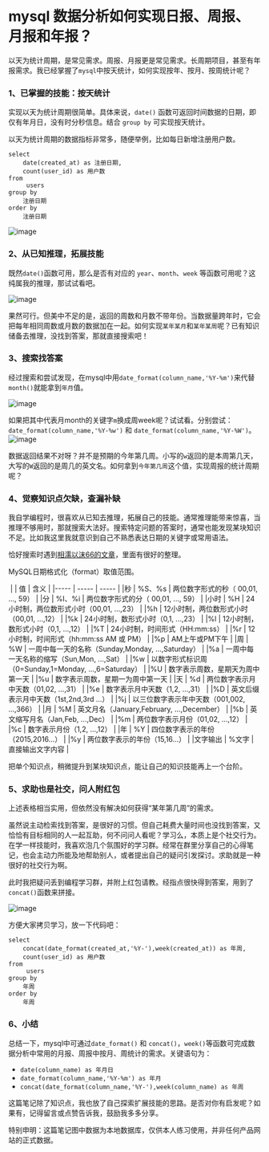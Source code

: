 # mysql 数据分析如何实现日报、周报、月报和年报？

以天为统计周期，是常见需求。周报、月报更是常见需求。长周期项目，甚至有年报需求。我已经掌握了`mysql`中按天统计，如何实现按年、按月、按周统计呢？

### 1、已掌握的技能：按天统计

实现以天为统计周期很简单。具体来说，`date()` 函数可返回时间数据的日期，即仅有年月日，没有时分秒信息。结合 `group by` 可实现按天统计。

以天为统计周期的数据指标非常多，随便举例，比如每日新增注册用户数。

```mysql
select
    date(created_at) as 注册日期,
    count(user_id) as 用户数
from
     users
group by
    注册日期
order by
    注册日期
```
![image](https://user-images.githubusercontent.com/31027645/67449577-34303500-f64d-11e9-949c-776e850dd2d7.png)

### 2、从已知推理，拓展技能

既然`date()`函数可用，那么是否有对应的 `year`、`month`、`week` 等函数可用呢？这纯属我的推理，那试试看吧。

![image](https://user-images.githubusercontent.com/31027645/67449717-a739ab80-f64d-11e9-89d6-0d17c28e76e6.png)

果然可行。但美中不足的是，返回的周数和月数不带年份。当数据量跨年时，它会把每年相同周数或月数的数据加在一起。如何实现`某年某月`和`某年某周`呢？已有知识储备去推理，没找到答案，那就直接搜索吧！

### 3、搜索找答案

经过搜索和尝试发现，在mysql中用`date_format(column_name,'%Y-%m')`来代替`month()`就能拿到`年月`值。

![image](https://user-images.githubusercontent.com/31027645/67450105-eb797b80-f64e-11e9-9f76-d24ad15bad75.png)

如果把其中代表月month的关键字`m`换成周week呢？试试看。分别尝试：
`date_format(column_name,'%Y-%w')` 和 `date_format(column_name,'%Y-%W')`。
![image](https://user-images.githubusercontent.com/31027645/67450200-2a0f3600-f64f-11e9-9a00-ff0e0db82077.png)

数据返回结果不对呀？并不是预期的今年第几周。小写的`w`返回的是本周第几天，大写的`W`返回的是周几的英文名。如何拿到`今年第几周`这个值，实现周报的统计周期呢？

### 4、觉察知识点欠缺，查漏补缺

我自学编程时，很喜欢从已知去推理，拓展自己的技能。通常推理能带来惊喜，当推理不够用时，那就搜索大法好。搜索特定问题的答案时，通常也能发现某块知识不足。比如我这里我就意识到自己不熟悉表达日期的关键字或常用语法。

恰好搜索时遇到[相濡以沫66的文章](https://www.cnblogs.com/smileFL/p/8473245.html)，里面有很好的整理。

MySQL日期格式化（format）取值范围。

 |  | 值 | 含义 |
 |----- | ----- | ----- |
 |秒 | %S、%s | 两位数字形式的秒（ 00,01, ..., 59） |
 |分 | %I、%i | 两位数字形式的分（ 00,01, ..., 59） |
 |小时 | %H | 24小时制，两位数形式小时（00,01, ...,23） |
 |%h | 12小时制，两位数形式小时（00,01, ...,12） |
 |%k | 24小时制，数形式小时（0,1, ...,23） |
 |%l | 12小时制，数形式小时（0,1, ...,12） |
 |%T | 24小时制，时间形式（HH:mm:ss） |
 |%r | 12小时制，时间形式（hh:mm:ss AM 或 PM） |
 |%p | AM上午或PM下午 |
 |周 | %W | 一周中每一天的名称（Sunday,Monday, ...,Saturday） |
 |%a | 一周中每一天名称的缩写（Sun,Mon, ...,Sat） |
 |%w | 以数字形式标识周（0=Sunday,1=Monday, ...,6=Saturday） |
 |%U | 数字表示周数，星期天为周中第一天 |
 |%u | 数字表示周数，星期一为周中第一天 |
 |天 | %d | 两位数字表示月中天数（01,02, ...,31） |
 |%e | 数字表示月中天数（1,2, ...,31） |
 |%D | 英文后缀表示月中天数（1st,2nd,3rd ...） |
 |%j | 以三位数字表示年中天数（001,002, ...,366） |
 |月 | %M | 英文月名（January,February, ...,December） |
 |%b | 英文缩写月名（Jan,Feb, ...,Dec） |
 |%m | 两位数字表示月份（01,02, ...,12） |
 |%c | 数字表示月份（1,2, ...,12） |
 |年 | %Y | 四位数字表示的年份（2015,2016...） |
 |%y | 两位数字表示的年份（15,16...） |
 |文字输出 | %文字 | 直接输出文字内容 |

把单个知识点，稍微提升到某块知识点，能让自己的知识技能再上一个台阶。

### 5、求助也是社交，问人附红包

上述表格相当实用，但依然没有解决如何获得“某年第几周”的需求。

虽然说主动检索找到答案，是很好的习惯。但自己耗费大量时间也没找到答案，又恰恰有目标相同的人一起互助，何不问问人看呢？学习么，本质上是个社交行为。在学一样技能时，我喜欢泡几个氛围好的学习群。经常在群里分享自己的心得笔记，也会主动力所能及地帮助别人，或者提出自己的疑问引发探讨。求助就是一种很好的社交行为啊。

此时我把疑问丢到编程学习群，并附上红包请教。经指点很快得到答案，用到了`concat()`函数来拼接。

![image](https://user-images.githubusercontent.com/31027645/67452605-524e6300-f656-11e9-8728-e52f430b2a62.png)


方便大家拷贝学习，放一下代码吧：
```mysql
select
    concat(date_format(created_at,'%Y-'),week(created_at)) as 年周,
    count(user_id) as 用户数
from
     users
group by
    年周
order by
    年周
```

### 6、小结

总结一下，mysql中可通过`date_format()` 和 `concat()`，`week()`等函数可完成数据分析中常用的月报、周报中按月、周统计的需求。关键语句为：
- `date(column_name) as 年月日`
- `date_format(column_name,'%Y-%m') as 年月` 
-  `concat(date_format(column_name,'%Y-'),week(column_name) as 年周`

这篇笔记除了知识点，我也放了自己探索扩展技能的思路。是否对你有启发呢？如果有，记得留言或点赞告诉我，鼓励我多多分享。

特别申明：这篇笔记图中数据为本地数据库，仅供本人练习使用，并非任何产品网站的正式数据。
